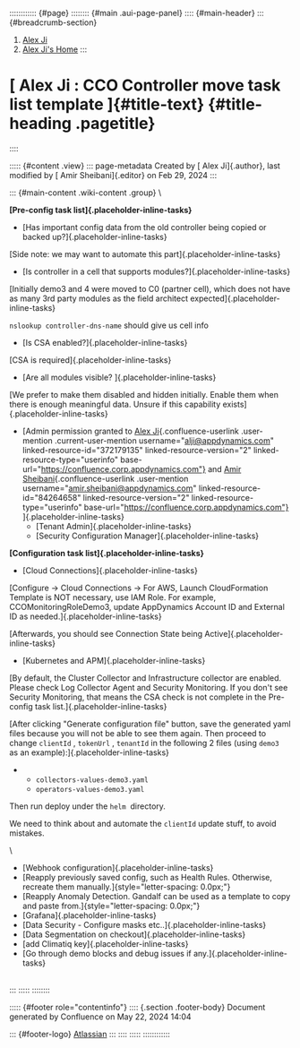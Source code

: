 :::::::::::: {#page}
:::::::: {#main .aui-page-panel}
:::: {#main-header}
::: {#breadcrumb-section}
1.  [Alex Ji](index.html)
2.  [Alex Ji's Home](377815074.html)
:::

# [ Alex Ji : CCO Controller move task list template ]{#title-text} {#title-heading .pagetitle}
::::

::::: {#content .view}
::: page-metadata
Created by [ Alex Ji]{.author}, last modified by [ Amir
Sheibani]{.editor} on Feb 29, 2024
:::

::: {#main-content .wiki-content .group}
\

**[Pre-config task list]{.placeholder-inline-tasks}**

-   [Has important config data from the old controller being copied or
    backed up?]{.placeholder-inline-tasks}

[Side note: we may want to automate this
part]{.placeholder-inline-tasks}

-   [Is controller in a cell that supports
    modules?]{.placeholder-inline-tasks}

[Initially demo3 and 4 were moved to C0 (partner cell), which does not
have as many 3rd party modules as the field architect
expected]{.placeholder-inline-tasks}

`nslookup controller-dns-name` should give us cell info

-   [Is CSA enabled?]{.placeholder-inline-tasks}

[CSA is required]{.placeholder-inline-tasks}

-   [Are all modules visible? ]{.placeholder-inline-tasks}

[We prefer to make them disabled and hidden initially. Enable them when
there is enough meaningful data. Unsure if this capability
exists]{.placeholder-inline-tasks}

-   [Admin permission granted to [Alex
    Ji](https://confluence.corp.appdynamics.com/display/~alji@appdynamics.com){.confluence-userlink
    .user-mention .current-user-mention username="alji@appdynamics.com"
    linked-resource-id="372179135" linked-resource-version="2"
    linked-resource-type="userinfo"
    base-url="https://confluence.corp.appdynamics.com"} and [Amir
    Sheibani](https://confluence.corp.appdynamics.com/display/~amir.sheibani@appdynamics.com){.confluence-userlink
    .user-mention username="amir.sheibani@appdynamics.com"
    linked-resource-id="84264658" linked-resource-version="2"
    linked-resource-type="userinfo"
    base-url="https://confluence.corp.appdynamics.com"}
    ]{.placeholder-inline-tasks}
    -   [Tenant Admin]{.placeholder-inline-tasks}
    -   [Security Configuration Manager]{.placeholder-inline-tasks}

**[Configuration task list]{.placeholder-inline-tasks}**

-   [Cloud Connections]{.placeholder-inline-tasks}

[Configure → Cloud Connections → For AWS, Launch CloudFormation Template
is NOT necessary, use IAM Role. For example, CCOMonitoringRoleDemo3,
update AppDynamics Account ID and External ID as
needed.]{.placeholder-inline-tasks}

[Afterwards, you should see Connection State being
Active]{.placeholder-inline-tasks}

-   [Kubernetes and APM]{.placeholder-inline-tasks}

[By default, the Cluster Collector and Infrastructure collector are
enabled. Please check Log Collector Agent and Security Monitoring. If
you don\'t see Security Monitoring, that means the CSA check is not
complete in the Pre-config task list.]{.placeholder-inline-tasks}

[After clicking \"Generate configuration file\" button, save the
generated yaml files because you will not be able to see them again.
Then proceed to change `clientId` , `tokenUrl` , `tenantId` in the
following 2 files (using `demo3`  as an
example):]{.placeholder-inline-tasks}

-   -   `collectors-values-demo3.yaml` 
    -   `operators-values-demo3.yaml` 

Then run deploy under the `helm`  directory.

We need to think about and automate the `clientId` update stuff, to
avoid mistakes.

\

-   [Webhook configuration]{.placeholder-inline-tasks}
-   [Reapply previously saved config, such as Health Rules. Otherwise,
    recreate them manually.]{style="letter-spacing: 0.0px;"}
-   [Reapply Anomaly Detection. Gandalf can be used as a template to
    copy and paste from.]{style="letter-spacing: 0.0px;"}
-   [Grafana]{.placeholder-inline-tasks}
-   [Data Security - Configure masks etc..]{.placeholder-inline-tasks}
-   [Data Segmentation on checkout]{.placeholder-inline-tasks}
-   [add Climatiq key]{.placeholder-inline-tasks}
-   [Go through demo blocks and debug issues if
    any.]{.placeholder-inline-tasks}

\
:::
:::::
::::::::

::::: {#footer role="contentinfo"}
:::: {.section .footer-body}
Document generated by Confluence on May 22, 2024 14:04

::: {#footer-logo}
[Atlassian](https://www.atlassian.com/)
:::
::::
:::::
::::::::::::
